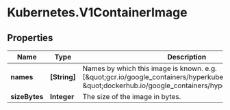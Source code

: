# Kubernetes.V1ContainerImage

## Properties
Name | Type | Description | Notes
------------ | ------------- | ------------- | -------------
**names** | **[String]** | Names by which this image is known. e.g. [\&quot;gcr.io/google_containers/hyperkube:v1.0.7\&quot;, \&quot;dockerhub.io/google_containers/hyperkube:v1.0.7\&quot;] | 
**sizeBytes** | **Integer** | The size of the image in bytes. | [optional] 


